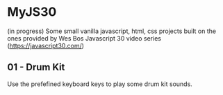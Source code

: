 # MyJS30
(in progress) Some small vanilla javascript, html, css projects built on the ones provided by Wes Bos Javascript 30 video series (https://javascript30.com/)

## 01 - Drum Kit
Use the prefefined keyboard keys to play some drum kit sounds.
